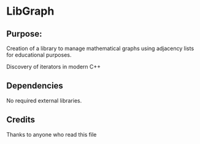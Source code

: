 LibGraph
========

## Purpose:

Creation of a library to manage mathematical graphs using adjacency lists for educational purposes.

Discovery of iterators in modern C++

## Dependencies

No required external libraries.

## Credits

Thanks to anyone who read this file

